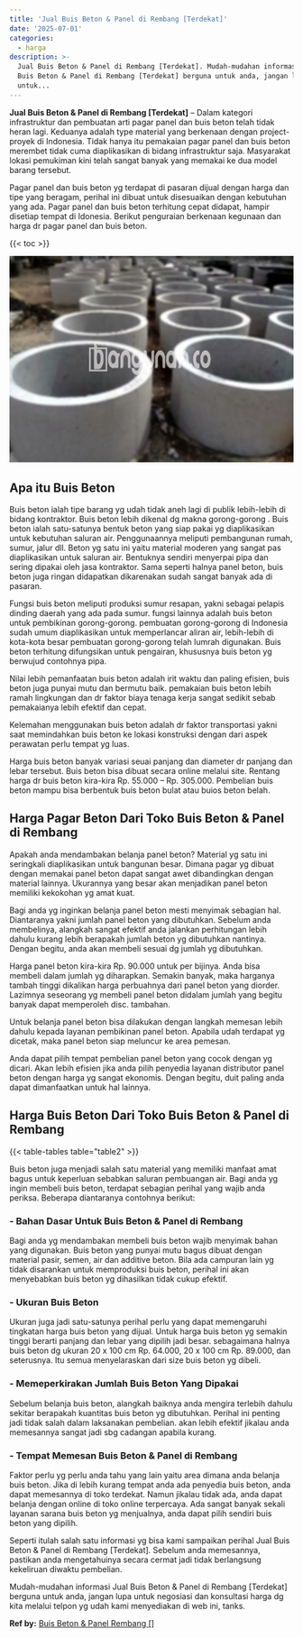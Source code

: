 ```yaml
---
title: 'Jual Buis Beton & Panel di Rembang [Terdekat]'
date: '2025-07-01'
categories:
  - harga
description: >-
  Jual Buis Beton & Panel di Rembang [Terdekat]. Mudah-mudahan informasi Jual
  Buis Beton & Panel di Rembang [Terdekat] berguna untuk anda, jangan lupa
  untuk...
---
```


**Jual Buis Beton & Panel di Rembang \[Terdekat\]** – Dalam kategori infrastruktur dan pembuatan arti pagar panel dan buis beton telah tidak heran lagi. Keduanya adalah type material yang berkenaan dengan project-proyek di Indonesia. Tidak hanya itu pemakaian pagar panel dan buis beton merembet tidak cuma diaplikasikan di bidang infrastruktur saja. Masyarakat lokasi pemukiman kini telah sangat banyak yang memakai ke dua model barang tersebut.

Pagar panel dan buis beton yg terdapat di pasaran dijual dengan harga dan tipe yang beragam, perihal ini dibuat untuk disesuaikan dengan kebutuhan yang ada. Pagar panel dan buis beton terhitung cepat didapat, hampir disetiap tempat di Idonesia. Berikut penguraian berkenaan kegunaan dan harga dr pagar panel dan buis beton.

{{< toc >}}

![Jual Buis Beton & Panel di Rembang [Terdekat]](/images/jual-panel-buis-beton-murah-13.png)

## Apa itu Buis Beton

Buis beton ialah tipe barang yg udah tidak aneh lagi di publik lebih-lebih di bidang kontraktor. Buis beton lebih dikenal dg makna gorong-gorong . Buis beton ialah satu-satunya bentuk beton yang siap pakai yg diaplikasikan untuk kebutuhan saluran air. Penggunaannya meliputi pembangunan rumah, sumur, jalur dll. Beton yg satu ini yaitu material moderen yang sangat pas diaplikasikan untuk saluran air. Bentuknya sendiri menyerpai pipa dan sering dipakai oleh jasa kontraktor. Sama seperti halnya panel beton, buis beton juga ringan didapatkan dikarenakan sudah sangat banyak ada di pasaran.

Fungsi buis beton meliputi produksi sumur resapan, yakni sebagai pelapis dinding daerah yang ada pada sumur. fungsi lainnya adalah buis beton untuk pembikinan gorong-gorong. pembuatan gorong-gorong di Indonesia sudah umum diaplikasikan untuk memperlancar aliran air, lebih-lebih di kota-kota besar pembuatan gorong-gorong telah lumrah digunakan. Buis beton terhitung difungsikan untuk pengairan, khususnya buis beton yg berwujud contohnya pipa.

Nilai lebih pemanfaatan buis beton adalah irit waktu dan paling efisien, buis beton juga punyai mutu dan bermutu baik. pemakaian buis beton lebih ramah lingkungan dan dr faktor biaya tenaga kerja sangat sedikit sebab pemakaianya lebih efektif dan cepat.

Kelemahan menggunakan buis beton adalah dr faktor transportasi yakni saat memindahkan buis beton ke lokasi konstruksi dengan dari aspek perawatan perlu tempat yg luas.

Harga buis beton banyak variasi seuai panjang dan diameter dr panjang dan lebar tersebut. Buis beton bisa dibuat secara online melalui site. Rentang harga dr buis beton kira-kira Rp. 55.000 – Rp. 305.000. Pembelian buis beton mampu bisa berbentuk buis beton bulat atau buios beton belah.

## Harga Pagar Beton Dari Toko Buis Beton & Panel di Rembang

Apakah anda mendambakan belanja panel beton? Material yg satu ini seringkali diaplikasikan untuk bangunan besar. Dimana pagar yg dibuat dengan memakai panel beton dapat sangat awet dibandingkan dengan material lainnya. Ukurannya yang besar akan menjadikan panel beton memiliki kekokohan yg amat kuat.

Bagi anda yg inginkan belanja panel beton mesti menyimak sebagian hal. Diantaranya yakni jumlah panel beton yang dibutuhkan. Sebelum anda membelinya, alangkah sangat efektif anda jalankan perhitungan lebih dahulu kurang lebih berapakah jumlah beton yg dibutuhkan nantinya. Dengan begitu, anda akan membeli sesuai dg jumlah yg dibutuhkan.

Harga panel beton kira-kira Rp. 90.000 untuk per bijinya. Anda bisa membeli dalam jumlah yg diharapkan. Semakin banyak, maka harganya tambah tinggi dikalikan harga perbuahnya dari panel beton yang diorder. Lazimnya seseorang yg membeli panel beton didalam jumlah yang begitu banyak dapat memperoleh disc. tambahan.

Untuk belanja panel beton bisa dilakukan dengan langkah memesan lebih dahulu kepada layanan pembikinan panel beton. Apabila udah terdapat yg dicetak, maka panel beton siap meluncur ke area pemesan.

Anda dapat pilih tempat pembelian panel beton yang cocok dengan yg dicari. Akan lebih efisien jika anda pilih penyedia layanan distributor panel beton dengan harga yg sangat ekonomis. Dengan begitu, duit paling anda dapat dimanfaatkan untuk hal lainnya.

## Harga Buis Beton Dari Toko Buis Beton & Panel di Rembang

{{< table-tables table="table2" >}}

Buis beton juga menjadi salah satu material yang memiliki manfaat amat bagus untuk keperluan sebabkan saluran pembuangan air. Bagi anda yg ingin membeli buis beton, terdapat sebagian perihal yang wajib anda periksa. Beberapa diantaranya contohnya berikut:

### \- Bahan Dasar Untuk Buis Beton & Panel di Rembang

Bagi anda yg mendambakan membeli buis beton wajib menyimak bahan yang digunakan. Buis beton yang punyai mutu bagus dibuat dengan material pasir, semen, air dan additive beton. Bila ada campuran lain yg tidak disarankan untuk memproduksi buis beton, perihal ini akan menyebabkan buis beton yg dihasilkan tidak cukup efektif.

### \- Ukuran Buis Beton

Ukuran juga jadi satu-satunya perihal perlu yang dapat memengaruhi tingkatan harga buis beton yang dijual. Untuk harga buis beton yg semakin tinggi berarti panjang dan lebar yang dipilih jadi besar. sebagaimana halnya buis beton dg ukuran 20 x 100 cm Rp. 64.000, 20 x 100 cm Rp. 89.000, dan seterusnya. Itu semua menyelaraskan dari size buis beton yg dibeli.

### \- Memeperkirakan Jumlah Buis Beton Yang Dipakai

Sebelum belanja buis beton, alangkah baiknya anda mengira terlebih dahulu sekitar berapakah kuantitas buis beton yg dibutuhkan. Perihal ini penting jadi tidak salah dalam laksanakan pembelian. akan lebih efektif jikalau anda memesannya sangat jadi sbg cadangan apabila kurang.

### \- Tempat Memesan Buis Beton & Panel di Rembang

Faktor perlu yg perlu anda tahu yang lain yaitu area dimana anda belanja buis beton. Jika di lebih kurang tempat anda ada penyedia buis beton, anda dapat memesannya di toko terdekat. Namun jikalau tidak ada, anda dapat belanja dengan online di toko online terpercaya. Ada sangat banyak sekali layanan sarana buis beton yg menjualnya, anda dapat pilih sendiri buis beton yang dipilih.

Seperti itulah salah satu informasi yg bisa kami sampaikan perihal Jual Buis Beton & Panel di Rembang \[Terdekat\]. Sebelum anda memesannya, pastikan anda mengetahuinya secara cermat jadi tidak berlangsung kekeliruan diwaktu pembelian.

Mudah-mudahan informasi Jual Buis Beton & Panel di Rembang \[Terdekat\] berguna untuk anda, jangan lupa untuk negosiasi dan konsultasi harga dg kita melalui telpon yg udah kami menyediakan di web ini, tanks.

**Ref by:** [Buis Beton & Panel Rembang []](https://id.wikipedia.org/wiki/Buis)
